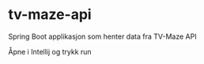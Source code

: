 # tv-maze-api

Spring Boot applikasjon som henter data fra TV-Maze API

Åpne i Intellij og trykk run
